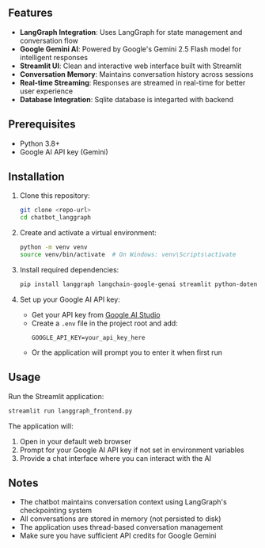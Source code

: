 ## Features

- **LangGraph Integration**: Uses LangGraph for state management and conversation flow
- **Google Gemini AI**: Powered by Google's Gemini 2.5 Flash model for intelligent responses
- **Streamlit UI**: Clean and interactive web interface built with Streamlit
- **Conversation Memory**: Maintains conversation history across sessions
- **Real-time Streaming**: Responses are streamed in real-time for better user experience
- **Database Integration**: Sqlite database is integarted with backend

## Prerequisites

- Python 3.8+
- Google AI API key (Gemini)

## Installation

1. Clone this repository:

   ```bash
   git clone <repo-url>
   cd chatbot_langgraph
   ```

2. Create and activate a virtual environment:

   ```bash
   python -m venv venv
   source venv/bin/activate  # On Windows: venv\Scripts\activate
   ```

3. Install required dependencies:

   ```bash
   pip install langgraph langchain-google-genai streamlit python-dotenv
   ```

4. Set up your Google AI API key:
   - Get your API key from [Google AI Studio](https://makersuite.google.com/app/apikey)
   - Create a `.env` file in the project root and add:
     ```
     GOOGLE_API_KEY=your_api_key_here
     ```
   - Or the application will prompt you to enter it when first run

## Usage

Run the Streamlit application:

```bash
streamlit run langgraph_frontend.py
```

The application will:

1. Open in your default web browser
2. Prompt for your Google AI API key if not set in environment variables
3. Provide a chat interface where you can interact with the AI

## Notes

- The chatbot maintains conversation context using LangGraph's checkpointing system
- All conversations are stored in memory (not persisted to disk)
- The application uses thread-based conversation management
- Make sure you have sufficient API credits for Google Gemini
